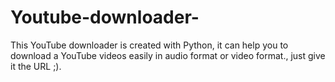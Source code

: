 # Youtube-downloader-
This YouTube downloader is created with Python, it can help you to download a YouTube videos easily in audio format or video format., just give it the URL ;).
